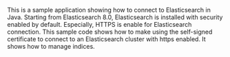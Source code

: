 This is a sample application showing how to connect to Elasticsearch in Java. Starting from Elasticsearch 8.0, Elasticsearch is installed with security enabled by default. Especially, HTTPS is enable for Elasticsearch connection. This sample code shows how to make using the self-signed certificate to connect to an Elasticsearch cluster with https enabled. It shows how to manage indices.
